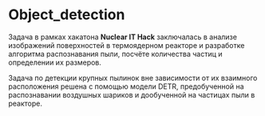 # Object_detection
Задача в рамках хакатона **Nuclear IT Hack** заключалась в анализе изображений поверхностей в термоядерном реакторе и разработке алгоритма распознавания пыли, посчёте количества частиц и определении их размеров.

Задача по детекции крупных пылинок вне зависимости от их взаимного расположения решена с помощью модели DETR, предобученной на распознавании воздушных шариков и дообученной на частицах пыли в реакторе.  
